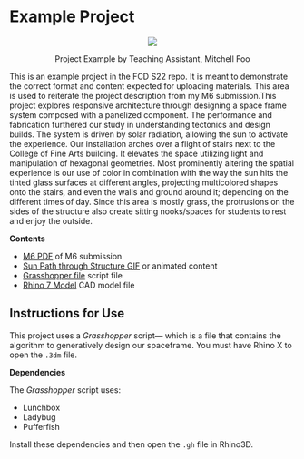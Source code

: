 # Example Project

<p align="center">
    <img src="https://drive.google.com/file/d/1jsbZMLGz_PvcMdnmp0_MskVg78v5MjCs/view?usp=sharingg" />
    <p align="center">Project Example by Teaching Assistant, Mitchell Foo</p>
</p>

This is an example project in the FCD S22 repo. It is meant to demonstrate the correct format and content expected for uploading materials. This area is used to reiterate the project description from my M6 submission.This project explores responsive architecture through designing a space frame system composed with a panelized component. The performance and fabrication furthered our study in understanding tectonics and design builds. The system is driven by solar radiation, allowing the sun to activate the experience. Our  installation arches over a flight of stairs next to the College of Fine Arts building. It elevates the space utilizing light and manipulation of hexagonal geometries. Most prominently altering the spatial experience is our use of  color in combination with the way the sun hits the tinted glass surfaces at different angles, projecting multicolored shapes onto the stairs, and even the walls and ground around it; depending on the different times of day. Since this area is mostly grass, the protrusions on the sides of the structure also create sitting nooks/spaces for students to rest and enjoy the outside.


**Contents**

- [M6 PDF](https://drive.google.com/file/d/1_3wT1D0XKBfoEqbAH1Ywi6VI3_eW-H7R/view?usp=sharing) of M6 submission
- [Sun Path through Structure GIF](https://drive.google.com/file/d/1D1Rx_V7pLvkZIPsN3CQamSX4NUXtWq3p/view?usp=sharing) or animated content
- [Grasshopper file](https://drive.google.com/file/d/17kVMZivwX1IcDHnJL04x2QHqxxRXzHwt/view?usp=sharing) script file
- [Rhino 7 Model](https://drive.google.com/file/d/1TsG78xIlalW8RwkJ7nTLx8rs12zjcqzY/view?usp=sharing) CAD model file


## Instructions for Use

This project uses a _Grasshopper_ script&mdash; which is a file that contains the algorithm to generatively design our spaceframe. You must have Rhino X to open the `.3dm` file.

**Dependencies**

The _Grasshopper_ script uses:
  - Lunchbox
  - Ladybug
  - Pufferfish

Install these dependencies and then open the `.gh` file in Rhino3D.


